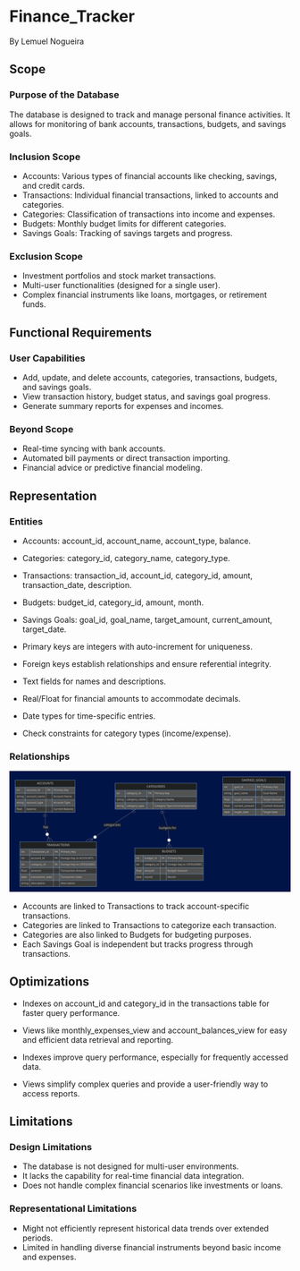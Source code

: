 # Finance_Tracker

By Lemuel Nogueira

## Scope

### Purpose of the Database

The database is designed to track and manage personal finance activities. It allows for monitoring of bank accounts, transactions, budgets, and savings goals.

### Inclusion Scope

* Accounts: Various types of financial accounts like checking, savings, and credit cards.
* Transactions: Individual financial transactions, linked to accounts and categories.
* Categories: Classification of transactions into income and expenses.
* Budgets: Monthly budget limits for different categories.
* Savings Goals: Tracking of savings targets and progress.

### Exclusion Scope

* Investment portfolios and stock market transactions.
* Multi-user functionalities (designed for a single user).
* Complex financial instruments like loans, mortgages, or retirement funds.

## Functional Requirements

### User Capabilities

* Add, update, and delete accounts, categories, transactions, budgets, and savings goals.
* View transaction history, budget status, and savings goal progress.
* Generate summary reports for expenses and incomes.

### Beyond Scope

* Real-time syncing with bank accounts.
* Automated bill payments or direct transaction importing.
* Financial advice or predictive financial modeling.

## Representation

### Entities

* Accounts: account_id, account_name, account_type, balance.
* Categories: category_id, category_name, category_type.
* Transactions: transaction_id, account_id, category_id, amount, transaction_date, description.
* Budgets: budget_id, category_id, amount, month.
* Savings Goals: goal_id, goal_name, target_amount, current_amount, target_date.

* Primary keys are integers with auto-increment for uniqueness.
* Foreign keys establish relationships and ensure referential integrity.
* Text fields for names and descriptions.
* Real/Float for financial amounts to accommodate decimals.
* Date types for time-specific entries.
* Check constraints for category types (income/expense).

### Relationships

![Finance_Tracker_ERD](erd.png)

* Accounts are linked to Transactions to track account-specific transactions.
* Categories are linked to Transactions to categorize each transaction.
* Categories are also linked to Budgets for budgeting purposes.
* Each Savings Goal is independent but tracks progress through transactions.

## Optimizations

* Indexes on account_id and category_id in the transactions table for faster query performance.
* Views like monthly_expenses_view and account_balances_view for easy and efficient data retrieval and reporting.

* Indexes improve query performance, especially for frequently accessed data.
* Views simplify complex queries and provide a user-friendly way to access reports.

## Limitations

### Design Limitations

* The database is not designed for multi-user environments.
* It lacks the capability for real-time financial data integration.
* Does not handle complex financial scenarios like investments or loans.

### Representational Limitations
* Might not efficiently represent historical data trends over extended periods.
* Limited in handling diverse financial instruments beyond basic income and expenses.
